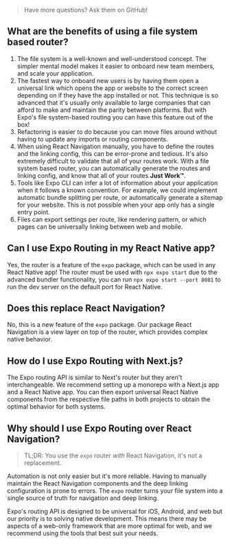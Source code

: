 > Have more questions? Ask them on GitHub!

## What are the benefits of using a file system based router?

1. The file system is a well-known and well-understood concept. The simpler mental model makes it easier to onboard new team members, and scale your application.
2. The fastest way to onboard new users is by having them open a universal link which opens the app or website to the correct screen depending on if they have the app installed or not. This technique is so advanced that it's usually only available to large companies that can afford to make and maintain the parity between platforms. But with Expo's file system-based routing you can have this feature out of the box!
3. Refactoring is easier to do because you can move files around without having to update any imports or routing components.
4. When using React Navigation manually, you have to define the routes and the linking config, this can be error-prone and tedious. It's also extremely difficult to validate that all of your routes work. With a file system based router, you can automatically generate the routes and linking config, and know that all of your routes **Just Work™**.
5. Tools like Expo CLI can infer a lot of information about your application when it follows a known convention. For example, we could implement automatic bundle splitting per route, or automatically generate a sitemap for your website. This is not possible when your app only has a single entry point.
6. Files can export settings per route, like rendering pattern, or which pages can be universally linking between web and mobile.

<!-- TODO: List React 18 features when they're implemented. -->

## Can I use Expo Routing in my React Native app?

Yes, the router is a feature of the `expo` package, which can be used in any React Native app! The router must be used with `npx expo start` due to the advanced bundler functionality, you can run `npx expo start --port 8081` to run the dev server on the default port for React Native.

## Does this replace React Navigation?

No, this is a new feature of the `expo` package. Our package React Navigation is a view layer on top of the router, which provides complex native behavior.

## How do I use Expo Routing with Next.js?

The Expo routing API is similar to Next's router but they aren't interchangeable. We recommend setting up a monorepo with a Next.js app and a React Native app. You can then export universal React Native components from the respective file paths in both projects to obtain the optimal behavior for both systems.

## Why should I use Expo Routing over React Navigation?

> TL;DR: You use the `expo` router _with_ React Navigation, it's not a replacement.

Automation is not only easier but it's more reliable. Having to manually maintain the React Navigation components and the deep linking configuration is prone to errors. The `expo` router turns your file system into a single source of truth for navigation and deep linking.

Expo's routing API is designed to be universal for iOS, Android, and web but our priority is to solving native development. This means there may be aspects of a web-only framework that are more optimal for web, and we recommend using the tools that best suit your needs.
